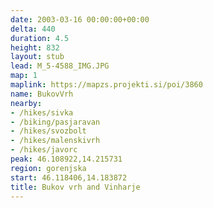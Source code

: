 ```yaml
---
date: 2003-03-16 00:00:00+00:00
delta: 440
duration: 4.5
height: 832
layout: stub
lead: M_5-4588_IMG.JPG
map: 1
maplink: https://mapzs.projekti.si/poi/3860
name: BukovVrh
nearby:
- /hikes/sivka
- /biking/pasjaravan
- /hikes/svozbolt
- /hikes/malenskivrh
- /hikes/javorc
peak: 46.108922,14.215731
region: gorenjska
start: 46.118406,14.183872
title: Bukov vrh and Vinharje
---
```

